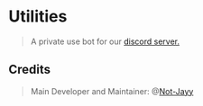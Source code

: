 # Utilities
> A private use bot for our [discord server.](https://discord.gg/47fWbK5QYB)

## Credits
> Main Developer and Maintainer: @[Not-Jayy](https://github.com/Not-Jayy)